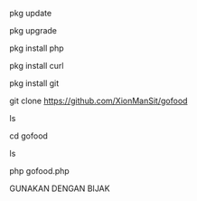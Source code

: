 pkg update

pkg upgrade

pkg install php

pkg install curl

pkg install git


git clone https://github.com/XionManSit/gofood

ls

cd gofood

ls

php gofood.php



GUNAKAN DENGAN BIJAK
 

